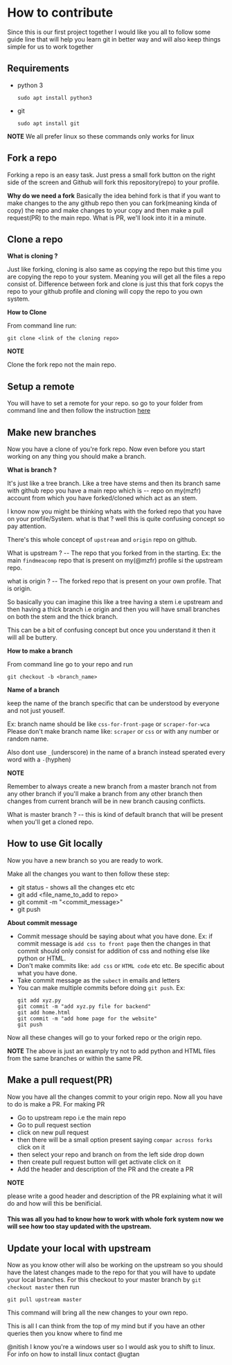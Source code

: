# How to contribute

Since this is our first project together I would like you all to follow some guide line that will help you learn git in better way and will also keep things simple for us to work together

## Requirements

* python 3
    ```
    sudo apt install python3
    ```
* git
    ```
    sudo apt install git
    ```

__NOTE__
We all prefer linux so these commands only works for linux

## Fork a repo

Forking a repo is an easy task. Just press a small fork button on the right side of the screen and Github will fork this repository(repo) to your profile.

**Why do we need a fork**
 Basically the idea behind fork is that if you want to make changes to the any github repo then you can fork(meaning kinda of copy) the repo and make changes to your copy and then make a pull request(PR) to the main repo.
 What is PR, we'll look into it in a minute.

## Clone a repo

**What is cloning ?**

Just like forking, cloning is also same as copying the repo but this time you are copying the repo to your system. Meaning you will get all the files a repo consist of. Difference between fork and clone is just this that fork copys the repo to your github profile and cloning will copy the repo to you own system.

**How to Clone**

From command line run:

```
git clone <link of the cloning repo>
```

__NOTE__

Clone the fork repo not the main repo.

## Setup a remote

You will have to set a remote for your repo. so go to your folder from command line and then follow the instruction [here](https://help.github.com/articles/configuring-a-remote-for-a-fork/)


## Make new branches

Now you have a clone of you're fork repo. Now even before you start working on any thing you should make a branch.

**What is branch ?**

It's just like a tree branch. Like a tree have stems and then its branch same with github repo you have a main repo which is -- repo on my(mzfr) account from which you have forked/cloned which act as an stem.

I know now you might be thinking whats with the forked repo that you have on your profile/System. what is that ? well this is quite confusing concept so pay attention.

There's this whole concept of `upstream` and `origin` repo on github.

What is upstream ? -- The repo that you forked from in the starting. Ex: the main `findmeacomp` repo that is present on my(@mzfr) profile si the upstream repo.

what is origin ? -- The forked repo that is present on your own profile. That is origin.

So basically you can imagine this like a tree having a stem i.e upstream and then having a thick branch i.e origin and then you will have small branches on both the stem and the thick branch.

This can be a bit of confusing concept but once you understand it then it will all be buttery.

**How to make a branch**

From command line go to your repo and run

```
git checkout -b <branch_name>
```

**Name of a branch**

keep the name of the branch specific that can be understood by everyone and not just youself.

Ex: branch name should be like `css-for-front-page` or `scraper-for-wca`
Please don't make branch name like: `scraper` or `css` or with any number or random name.

Also dont use `_`(underscore) in the name of a branch instead sperated every word with a `-`(hyphen)

__NOTE__

Remember to always create a new branch from a master branch not from any other branch if you'll make a branch from any other branch then changes from current branch will be in new branch causing conflicts.

What is master branch ? -- this is kind of default branch that will be present when you'll get a cloned repo.


## How to use Git locally

Now you have a new branch so you are ready to work.

Make all the changes you want to then follow these step:
* git status - shows all the changes etc etc
* git add <file_name_to_add to repo>
* git commit -m "<commit_message>"
* git push

**About commit message**

* Commit message should be saying about what you have done. Ex:
    if commit message is `add css to front page` then the changes in that commit should only consist for addition of css and nothing else like python or HTML.
* Don't make commits like: `add css` or `HTML code` etc etc. Be specific about what you have done.
* Take commit message as the `subect` in emails and letters
* You can make multiple commits before doing `git push`. Ex:
    ```
    git add xyz.py
    git commit -m "add xyz.py file for backend"
    git add home.html
    git commit -m "add home page for the website"
    git push
    ```
Now all these changes will go to your forked repo or the origin repo.

__NOTE__
The above is just an examply try not to add python and HTML files from the same branches or within the same PR.

## Make a pull request(PR)

Now you have all the changes commit to your origin repo. Now all you have to do is make a PR.
For making PR
* Go to upstream repo i.e the main repo
* Go to pull request section
* click on new pull request
* then there will be a small option present saying `compar across forks` click on it
* then select your repo and branch on from the left side drop down
* then create pull request button will get activate click on it
* Add the header and description of the PR and the create a PR

__NOTE__

please write a good header and description of the PR explaining what it will do and how will this be benificial.

#### This was all you had to know how to work with whole fork system now we will see how too stay updated with the upstream.

## Update your local with upstream

Now as you know other will also be working on the upstream so you should have the latest changes made to the repo for that you will have to update your local branches.
For this checkout to your master branch by `git checkout master` then run
```
git pull upstream master
```

This command will bring all the new changes to your own repo.

This is all I can think from the top of my mind but if you have an other queries then you know where to find me

@nitish I know you're a windows user so I would ask you to shift to linux. For info on how to install linux contact @ugtan
